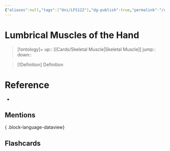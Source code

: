 ```yaml
---
{"aliases":null,"tags":["Uni/LFS122"],"dg-publish":true,"permalink":"/cards/lumbrical-muscles-of-the-hand/","dgPassFrontmatter":true}
---
```


# Lumbrical Muscles of the Hand

> [!ontology]+
> up:: [[Cards/Skeletal Muscle\|Skeletal Muscle]]
> jump:: 
> down:: 

> [!Definition] Definition
> 

# Reference
- 

## Mentions

{ .block-language-dataview}

## Flashcards
